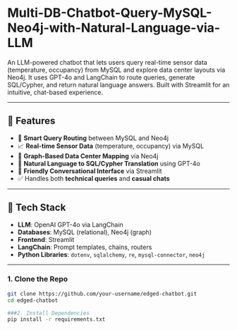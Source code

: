# Multi-DB-Chatbot-Query-MySQL-Neo4j-with-Natural-Language-via-LLM
An LLM-powered chatbot that lets users query real-time sensor data (temperature, occupancy) from MySQL and explore data center layouts via Neo4j. It uses GPT-4o and LangChain to route queries, generate SQL/Cypher, and return natural language answers. Built with Streamlit for an intuitive, chat-based experience.

---

## 🚀 Features

- 🔄 **Smart Query Routing** between MySQL and Neo4j
- 📈 **Real-time Sensor Data** (temperature, occupancy) via MySQL
- 🧠 **Graph-Based Data Center Mapping** via Neo4j
- 🧾 **Natural Language to SQL/Cypher Translation** using GPT-4o
- 💬 **Friendly Conversational Interface** via Streamlit
- ✅ Handles both **technical queries** and **casual chats**

---

## 🧰 Tech Stack

- **LLM**: OpenAI GPT-4o via LangChain
- **Databases**: MySQL (relational), Neo4j (graph)
- **Frontend**: Streamlit
- **LangChain**: Prompt templates, chains, routers
- **Python Libraries**: `dotenv`, `sqlalchemy`, `re`, `mysql-connector`, `neo4j`

---

### 1. Clone the Repo

```bash
git clone https://github.com/your-username/edged-chatbot.git
cd edged-chatbot

###2. Install Dependencies
pip install -r requirements.txt
